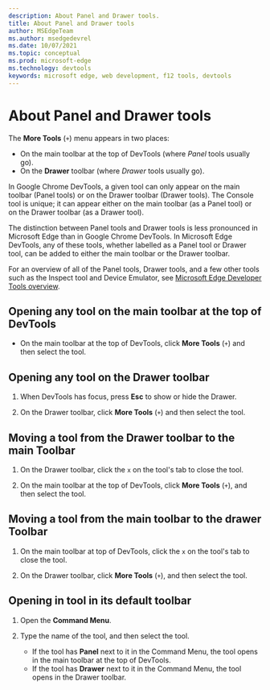 ```yaml
---
description: About Panel and Drawer tools.
title: About Panel and Drawer tools
author: MSEdgeTeam
ms.author: msedgedevrel
ms.date: 10/07/2021
ms.topic: conceptual
ms.prod: microsoft-edge
ms.technology: devtools
keywords: microsoft edge, web development, f12 tools, devtools
---
```

# About Panel and Drawer tools

The **More Tools** (`+`) menu appears in two places:

*  On the main toolbar at the top of DevTools (where _Panel_ tools usually go).
*  On the **Drawer** toolbar (where _Drawer_ tools usually go).

In Google Chrome DevTools, a given tool can only appear on the main toolbar (Panel tools) or on the Drawer toolbar (Drawer tools).  The Console tool is unique; it can appear either on the main toolbar (as a Panel tool) or on the Drawer toolbar (as a Drawer tool).

The distinction between Panel tools and Drawer tools is less pronounced in Microsoft Edge than in Google Chrome DevTools.  In Microsoft Edge DevTools, any of these tools, whether labelled as a Panel tool or Drawer tool, can be added to either the main toolbar or the Drawer toolbar.

For an overview of all of the Panel tools, Drawer tools, and a few other tools such as the Inspect tool and Device Emulator, see [Microsoft Edge Developer Tools overview](index.md).<!-- see [DevTools overview] -->


<!-- ====================================================================== -->
## Opening any tool on the main toolbar at the top of DevTools

*  On the main toolbar at the top of DevTools, click **More Tools** (`+`) and then select the tool.


<!-- ====================================================================== -->
## Opening any tool on the Drawer toolbar

1.  When DevTools has focus, press **Esc** to show or hide the Drawer.

1.  On the Drawer toolbar, click **More Tools** (`+`) and then select the tool.


<!-- ====================================================================== -->
## Moving a tool from the Drawer toolbar to the main Toolbar

1.  On the Drawer toolbar, click the `x` on the tool's tab to close the tool.

1.  On the main toolbar at the top of DevTools, click **More Tools** (`+`), and then select the tool.


<!-- ====================================================================== -->
## Moving a tool from the main toolbar to the drawer Toolbar

1.  On the main toolbar at top of DevTools, click the `x` on the tool's tab to close the tool.

1.  On the Drawer toolbar, click **More Tools** (`+`), and then select the tool.


<!-- ====================================================================== -->
## Opening in tool in its default toolbar

1.  Open the **Command Menu**.

1.  Type the name of the tool, and then select the tool.

    * If the tool has **Panel** next to it in the Command Menu, the tool opens in the main toolbar at the top of DevTools.
    * If the tool has **Drawer** next to it in the Command Menu, the tool opens in the Drawer toolbar.
